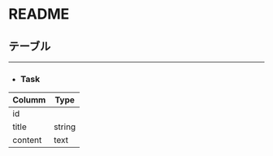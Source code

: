 # README

## テーブル
---
- ### Task
|Columm |Type |
|-------|-----|
|id     |     |
|title  |string |
|content | text |

